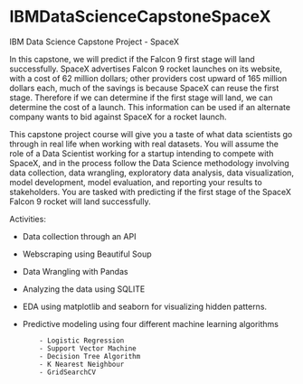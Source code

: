 # IBMDataScienceCapstoneSpaceX
IBM Data Science Capstone Project - SpaceX

In this capstone, we will predict if the Falcon 9 first stage will land successfully. SpaceX advertises Falcon 9 rocket launches on its website, with a cost of 62 million dollars; other providers cost upward of 165 million dollars each, much of the savings is because SpaceX can reuse the first stage. Therefore if we can determine if the first stage will land, we can determine the cost of a launch. This information can be used if an alternate company wants to bid against SpaceX for a rocket launch.

This capstone project course will give you a taste of what data scientists go through in real life when working with real datasets. You will assume the role of a Data Scientist working for a startup intending to compete with SpaceX, and in the process follow the Data Science methodology involving data collection, data wrangling, exploratory data analysis, data visualization, model development, model evaluation, and reporting your results to stakeholders. You are tasked with predicting if the first stage of the SpaceX Falcon 9 rocket will land successfully.

Activities:
- Data collection through an API
- Webscraping using Beautiful Soup
- Data Wrangling with Pandas
- Analyzing the data using SQLITE
- EDA using matplotlib and seaborn for visualizing hidden patterns.
- Predictive modeling using four different machine learning algorithms
  
          - Logistic Regression
          - Support Vector Machine
          - Decision Tree Algorithm
          - K Nearest Neighbour
          - GridSearchCV
